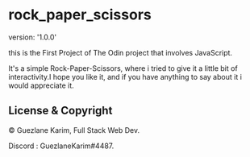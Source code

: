 # rock_paper_scissors

version: '1.0.0'

this is the First Project of The Odin project that involves JavaScript.

It's a simple Rock-Paper-Scissors, where i tried to give it a little bit of interactivity.I hope you like it, and if you have anything to say about it i would appreciate it.

## License & Copyright

© Guezlane Karim, Full Stack Web Dev.

Discord : GuezlaneKarim#4487.
